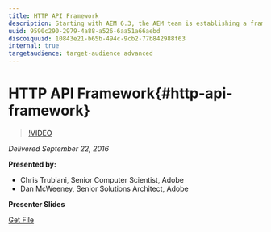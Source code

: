 ```yaml
---
title: HTTP API Framework
description: Starting with AEM 6.3, the AEM team is establishing a framework that will both simplify and standardize the use of APIs that are exposed to internal and external consumers, including ISVs, SIs and other Adobe products. This gem session will describe that syntax and how to leverage a new framework that accelerates development of those endpoints using an annotation strategy. The framework handles all the boiler plate code, including Sling internals, HTTP routing and JSON serialization, enabling developers to focus on business level resources and functionality for consumers, who in turn enjoy a consistent API design.
uuid: 9590c290-2979-4a88-a526-6aa51a66aebd
discoiquuid: 10843e21-b65b-494c-9cb2-77b842988f63
internal: true
targetaudience: target-audience advanced
---
```


# HTTP API Framework{#http-api-framework}

>[!VIDEO](https://video.tv.adobe.com/v/19685/?quality=9)

*Delivered September 22, 2016*

**Presented by:**

* Chris Trubiani, Senior Computer Scientist, Adobe
* Dan McWeeney, Senior Solutions Architect, Adobe

**Presenter Slides**

[Get File](assets/granite-gems-httpapi.pdf)
